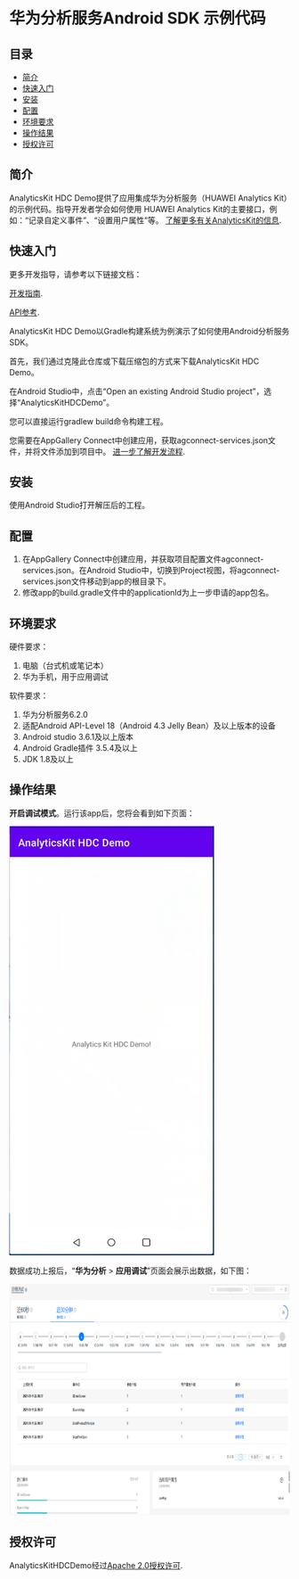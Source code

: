 # 华为分析服务Android SDK 示例代码


## 目录

* [简介](#简介)
* [快速入门](#快速入门)
* [安装](#安装)
* [配置](#配置)
* [环境要求](#环境要求)
* [操作结果](#操作结果)
* [授权许可](#授权许可)


## 简介
AnalyticsKit HDC Demo提供了应用集成华为分析服务（HUAWEI Analytics Kit）的示例代码。指导开发者学会如何使用 HUAWEI Analytics Kit的主要接口，例如：“记录自定义事件”、“设置用户属性”等。
[了解更多有关AnalyticsKit的信息](https://developer.huawei.com/consumer/cn/doc/development/HMSCore-Guides/introduction-0000001050745149).

## 快速入门

更多开发指导，请参考以下链接文档：

[开发指南](https://developer.huawei.com/consumer/cn/doc/development/HMSCore-Guides/android-dev-process-0000001050163813).

[API参考](https://developer.huawei.com/consumer/cn/doc/development/HMSCore-References/android-api-analytics-overview-0000001051067140).

AnalyticsKit HDC Demo以Gradle构建系统为例演示了如何使用Android分析服务SDK。

首先，我们通过克隆此仓库或下载压缩包的方式来下载AnalyticsKit HDC Demo。

在Android Studio中，点击“Open an existing Android Studio project”，选择“AnalyticsKitHDCDemo”。

您可以直接运行gradlew build命令构建工程。

您需要在AppGallery Connect中创建应用，获取agconnect-services.json文件，并将文件添加到项目中。 [进一步了解开发流程](https://developer.huawei.com/consumer/cn/doc/development/HMSCore-Guides/android-dev-process-0000001050163813).


## 安装
使用Android Studio打开解压后的工程。

## 配置
1. 在AppGallery Connect中创建应用，并获取项目配置文件agconnect-services.json。在Android Studio中，切换到Project视图，将agconnect-services.json文件移动到app的根目录下。 
2. 修改app的build.gradle文件中的applicationId为上一步申请的app包名。

## 环境要求
硬件要求：
1. 电脑（台式机或笔记本）
2. 华为手机，用于应用调试
  
软件要求：
1. 华为分析服务6.2.0
2. 适配Android API-Level 18（Android 4.3 Jelly Bean）及以上版本的设备
3. Android studio 3.6.1及以上版本 
4. Android Gradle插件 3.5.4及以上
5. JDK 1.8及以上

## 操作结果
**开启调试模式**。运行该app后，您将会看到如下页面：

<img src="images/screen_0.PNG" height="770" width="368" style="max-width:100%;">

数据成功上报后，“**华为分析** > **应用调试**”页面会展示出数据，如下图：

<img src="images/screen_1.png" height="415" width="827" style="max-width:100%;">

## 授权许可
AnalyticsKitHDCDemo经过[Apache 2.0授权许可](http://www.apache.org/licenses/LICENSE-2.0).

